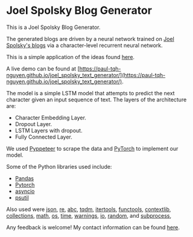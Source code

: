 
# Joel Spolsky Blog Generator

This is a Joel Spolsky Blog Generator.

The generated blogs are driven by a neural network trained on [Joel Spolsky's blogs]([https://www.joelonsoftware.com/](https://www.joelonsoftware.com/)) via a character-level recurrent neural network.

This is a simple application of the ideas found [here](http://karpathy.github.io/2015/05/21/rnn-effectiveness/).

A live demo can be found at [https://paul-tqh-nguyen.github.io/joel_spolsky_text_generator/](https://paul-tqh-nguyen.github.io/joel_spolsky_text_generator/).

The model is a simple LSTM model that attempts to predict the next character given an input sequence of text. The layers of the architecture are:

 - Character Embedding Layer.
 - Dropout Layer.
 - LSTM Layers with dropout.
 - Fully Connected Layer.

We used [Pyppeteer](https://github.com/miyakogi/pyppeteer) to scrape the data and [PyTorch](https://pytorch.org/) to implement our model. 

Some of the Python libraries used include:
* [Pandas]([https://pandas.pydata.org/](https://pandas.pydata.org/))
* [Pytorch]([https://pytorch.org/](https://pytorch.org/))
* [asyncio]([https://docs.python.org/3/library/asyncio.html](https://docs.python.org/3/library/asyncio.html))
* [psutil]([https://psutil.readthedocs.io/](https://psutil.readthedocs.io/))

Also used were [json]([https://docs.python.org/3/library/json.html](https://docs.python.org/3/library/json.html)), [re]([https://docs.python.org/3/library/re.html](https://docs.python.org/3/library/re.html)), [abc]([https://docs.python.org/3/library/abc.html](https://docs.python.org/3/library/abc.html)),  [tqdm]([https://github.com/tqdm/tqdm](https://github.com/tqdm/tqdm)), [itertools]([https://docs.python.org/3/library/itertools.html](https://docs.python.org/3/library/itertools.html)),  [functools]([https://docs.python.org/3/library/functools.html](https://docs.python.org/3/library/functools.html)), [contextlib]([https://docs.python.org/3/library/contextlib.html](https://docs.python.org/3/library/contextlib.html)), [collections]([https://docs.python.org/3/library/collections.html](https://docs.python.org/3/library/collections.html)), [math]([https://docs.python.org/3/library/math.html](https://docs.python.org/3/library/math.html)), [os]([https://docs.python.org/3/library/os.html](https://docs.python.org/3/library/os.html)), [time]([https://docs.python.org/3/library/time.html](https://docs.python.org/3/library/time.html)), [warnings]([https://docs.python.org/3/library/warnings.html](https://docs.python.org/3/library/warnings.html)), [io]([https://docs.python.org/3/library/io.html](https://docs.python.org/3/library/io.html)), [random]([https://docs.python.org/3/library/random.html](https://docs.python.org/3/library/random.html)), and [subprocess]([https://docs.python.org/3/library/subprocess.html](https://docs.python.org/3/library/subprocess.html)), 

Any feedback is welcome! My contact information can be found [here](https://paul-tqh-nguyen.github.io/about/#contact).

